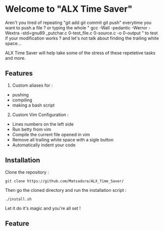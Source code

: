 # Welcome to "ALX Time Saver"

  Aren't you tired of repeating "git add git commit git push" everytime you want to push a file ? or typing the whole " gcc -Wall -pedantic -Werror -Wextra -std=gnu89 _putchar.c 0-test_file.c 0-source.c -o 0-output " to test if your modification works ? and let's not talk about finding the trailing white space...

ALX Time Saver will help take some of the stress of these repetetive tasks and more.

## Features
1. Custom aliases for :
* pushing
* compiling
* making a bash script
2. Custom Vim Configuration :
* Lines numbers on the left side 
* Run betty from vim
* Compile the current file opened in vim
* Remove all trailing white space with a sigle button
* Automatically indent your code  
## Installation 

Clone the repository : 
 
``` git clone https://github.com/Matsadura/ALX_Time_Saver/ ```

Then go the cloned directory and run the installation script :

``` ./install.sh ```

Let it do it's magic and you're all set ! 

## Feature
